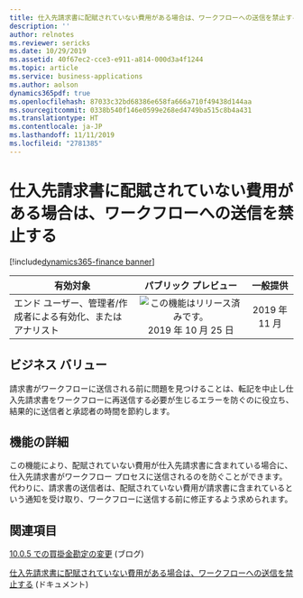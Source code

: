```yaml
---
title: 仕入先請求書に配賦されていない費用がある場合は、ワークフローへの送信を禁止する
description: ''
author: relnotes
ms.reviewer: sericks
ms.date: 10/29/2019
ms.assetid: 40f67ec2-cce3-e911-a814-000d3a4f1244
ms.topic: article
ms.service: business-applications
ms.author: aolson
dynamics365pdf: true
ms.openlocfilehash: 87033c32bd68386e658fa666a710f49438d144aa
ms.sourcegitcommit: 0338b540f146e0599e268ed4749ba515c8b4a431
ms.translationtype: HT
ms.contentlocale: ja-JP
ms.lasthandoff: 11/11/2019
ms.locfileid: "2781385"
---
```

# <a name="prohibit-submission-to-workflow-when-there-are-unallocated-charges-on-a-vendor-invoice"></a>仕入先請求書に配賦されていない費用がある場合は、ワークフローへの送信を禁止する
[!include[dynamics365-finance banner](../includes/dynamics365-finance.md)]

| 有効対象    |  パブリック プレビュー | 一般提供 | 
| ---------- | :----------: |:----------: |
|エンド ユーザー、管理者/作成者による有効化、またはアナリスト|![この機能はリリース済みです。](/dynamics365-release-plan/media/green-checkmark.png "この機能はリリース済みです。") 2019 年 10 月 25 日| 2019 年 11 月|


## <a name="business-value"></a>ビジネス バリュー
<!-- bv start -->
請求書がワークフローに送信される前に問題を見つけることは、転記を中止し仕入先請求書をワークフローに再送信する必要が生じるエラーを防ぐのに役立ち、結果的に送信者と承認者の時間を節約します。
<!-- bv end -->



## <a name="feature-details"></a>機能の詳細
<!--feature detail start -->
この機能により、配賦されていない費用が仕入先請求書に含まれている場合に、仕入先請求書がワークフロー プロセスに送信されるのを防ぐことができます。 代わりに、請求書の送信者は、配賦されていない費用が請求書に含まれているという通知を受け取り、ワークフローに送信する前に修正するよう求められます。
<!--feature detail end -->









## <a name="see-also"></a>関連項目

[10.0.5 での買掛金勘定の変更](https://community.dynamics.com/365/financeandoperations/b/financials/posts/accounts-payable-changes-in-10-0-5) (ブログ)

[仕入先請求書に配賦されていない費用がある場合は、ワークフローへの送信を禁止する](https://community.dynamics.com/365/financeandoperations/b/financials/posts/accounts-payable-changes-in-10-0-5) (ドキュメント)

